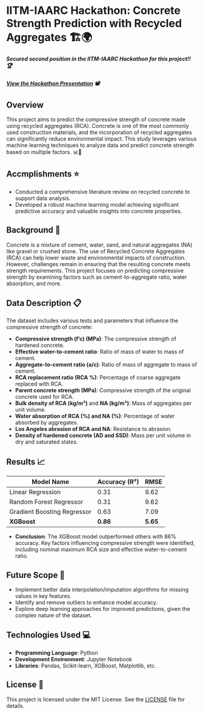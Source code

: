 # IITM-IAARC Hackathon: Concrete Strength Prediction with Recycled Aggregates 🏗️🌍

##### Secured **second position** in the IITM-IAARC Hackathon for this project!! 🏆
##### [View the Hackathon Presentation](https://github.com/lem0n4id/IITM-IAARC-Hackathon/blob/main/Lenin%20Kennedy%20-%20Team%204%20-%20ISARC%20ppt.pdf) 📽️

## Overview

This project aims to predict the compressive strength of concrete made using recycled aggregates (RCA). Concrete is one of the most commonly used construction materials, and the incorporation of recycled aggregates can significantly reduce environmental impact. This study leverages various machine learning techniques to analyze data and predict concrete strength based on multiple factors. 📊🤖

## Accmplishments ⭐

- Conducted a comprehensive literature review on recycled concrete to support data analysis.
- Developed a robust machine learning model achieving significant predictive accuracy and valuable insights into concrete properties.

## Background 🌿

Concrete is a mixture of cement, water, sand, and natural aggregates (NA) like gravel or crushed stone. The use of Recycled Concrete Aggregates (RCA) can help lower waste and environmental impacts of construction. However, challenges remain in ensuring that the resulting concrete meets strength requirements. This project focuses on predicting compressive strength by examining factors such as cement-to-aggregate ratio, water absorption, and more.

## Data Description 📋

The dataset includes various tests and parameters that influence the compressive strength of concrete:

- **Compressive strength (f’c) (MPa)**: The compressive strength of hardened concrete.
- **Effective water-to-cement ratio**: Ratio of mass of water to mass of cement.
- **Aggregate-to-cement ratio (a/c)**: Ratio of mass of aggregate to mass of cement.
- **RCA replacement ratio (RCA %)**: Percentage of coarse aggregate replaced with RCA.
- **Parent concrete strength (MPa)**: Compressive strength of the original concrete used for RCA.
- **Bulk density of RCA (kg/m³)** and **NA (kg/m³)**: Mass of aggregates per unit volume.
- **Water absorption of RCA (%) and NA (%)**: Percentage of water absorbed by aggregates.
- **Los Angeles abrasion of RCA and NA**: Resistance to abrasion.
- **Density of hardened concrete (AD and SSD)**: Mass per unit volume in dry and saturated states.

## Results 📈

| Model Name                | Accuracy (R²) | RMSE |
|---------------------------|----------------|------|
| Linear Regression          | 0.31           | 9.62 |
| Random Forest Regressor    | 0.31           | 9.62 |
| Gradient Boosting Regressor | 0.63           | 7.09 |
| **XGBoost**                | **0.86**       | **5.65** |

- **Conclusion**: The XGBoost model outperformed others with 86% accuracy. Key factors influencing compressive strength were identified, including nominal maximum RCA size and effective water-to-cement ratio.

## Future Scope 🚀

- Implement better data interpolation/imputation algorithms for missing values in key features.
- Identify and remove outliers to enhance model accuracy.
- Explore deep learning approaches for improved predictions, given the complex nature of the dataset.

## Technologies Used 💻

- **Programming Language**: Python
- **Development Environment**: Jupyter Notebook
- **Libraries**: Pandas, Scikit-learn, XGBoost, Matplotlib, etc.



## License 📜

This project is licensed under the MIT License. See the [LICENSE](LICENSE) file for details.
